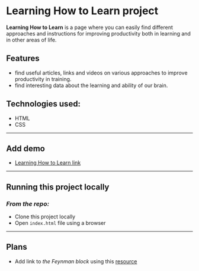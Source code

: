 # **Learning How to Learn project**

**Learning How to Learn** is a page where you can easily find different approaches and instructions for improving productivity both in learning and in other areas of life.

## Features

* find useful articles, links and videos on various approaches to improve productivity in training.
* find interesting data about the learning and ability of our brain.

## Technologies used:

* HTML
* CSS
___
## Add demo

* [Learning How to Learn link](https://inndi.github.io/web_project_1/)
___
## Running this project locally
### *From the repo:*

* Clone this project locally
* Open ```index.html``` file using a browser

___
## Plans
 * Add link to *the Feynman block* using this [resource](https://fs.blog/feynman-technique/)  
